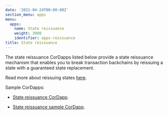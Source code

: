 ```yaml
---
date: '2021-04-24T00:00:00Z'
section_menu: apps
menu:
  apps:
    name: State reissuance
    weight: 3000
    identifier: apps-reissuance
title: State reissuance
---
```


The state reissuance CorDapps listed below provide a state reissuance mechanism that enables you to break transaction backchains by reissuing a state with a guaranteed state replacement.

Read more about reissuing states [here](../../../en/platform/corda/4.8/open-source/reissuing-states.md).

Sample CorDapps:

* [State reissuance CorDapp](https://github.com/corda/reissue-cordapp).

* [State reissuance sample CorDapp](https://github.com/corda/reissue-sample-cordapp).
